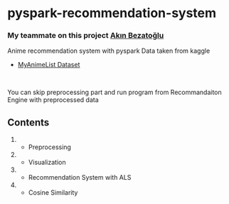 # pyspark-recommendation-system
### My teammate on this project [Akın Bezatoğlu](https://github.com/akinbezatoglu)
Anime recommendation system with pyspark
Data taken from kaggle 
- [MyAnimeList Dataset](https://www.kaggle.com/datasets/azathoth42/myanimelist?datasetId=28524&sortBy=voteCount)
<br>

You can skip preprocessing part and run program from Recommandaiton Engine with preprocessed data

## Contents
1. - Preprocessing
2. - Visualization
3. - Recommendation System with ALS
4. - Cosine Similarity
